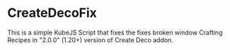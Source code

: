 # CreateDecoFix
This is a simple KubeJS Script that fixes the fixes broken window Crafting Recipes in "2.0.0" (1.20+) version of Create Deco addon. 

